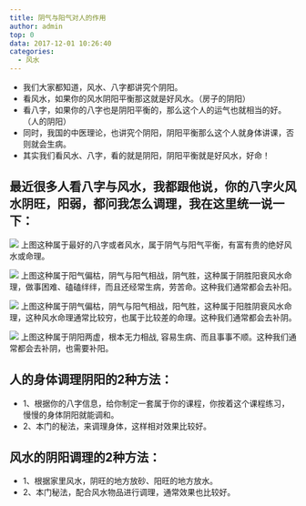 ```yaml
---
title: 阴气与阳气对人的作用
author: admin
top: 0
data: 2017-12-01 10:26:40
categories: 
  - 风水
---
```

- 我们大家都知道，风水、八字都讲究个阴阳。
- 看风水，如果你的风水阴阳平衡那这就是好风水。（房子的阴阳）
- 看八字，如果你的八字也是阴阳平衡的，那么这个人的运气也就相当的好。（人的阴阳）        
- 同时，我国的中医理论，也讲究个阴阳，阴阳平衡那么这个人就身体讲课，否则就会生病。
- 其实我们看风水、八字，看的就是阴阳，阴阳平衡就是好风水，好命！

最近很多人看八字与风水，我都跟他说，你的八字火风水阴旺，阳弱，都问我怎么调理，我在这里统一说一下：
--------
![](http://fs-image.pull.net.cn/17-12-1/52184331.jpg!800)
上图这种属于最好的八字或者风水，属于阴气与阳气平衡，有富有贵的绝好风水或命理。


![](http://fs-image.pull.net.cn/17-12-1/37814003.jpg!800)
上图这种属于阳气偏枯，阴气与阳气相战，阴气胜，这种属于阴胜阳衰风水命理，做事困难、磕磕绊绊，而且还经常生病，劳苦命。这种我们通常都会去补阳。

![](http://fs-image.pull.net.cn/17-12-1/50367097.jpg!800)
上图这种属于阴气偏枯，阴气与阳气相战，阳气胜，这种属于阳胜阴衰风水命理，这种风水命理通常比较穷，也属于比较差的命理。这种我们通常都会去补阴。

![](http://fs-image.pull.net.cn/17-12-1/29229920.jpg!800)
上图这种属于阴阳两虚，根本无力相战, 容易生病、而且事事不顺。这种我们通常都会去补阴，也需要补阳。

人的身体调理阴阳的2种方法：
--------
- 1、根据你的八字信息，给你制定一套属于你的课程，你按着这个课程练习，慢慢的身体阴阳就能调和。
- 2、本门的秘法，来调理身体，这样相对效果比较好。

风水的阴阳调理的2种方法：
--------
- 1、根据家里风水，阴旺的地方放砂、阳旺的地方放水。
- 2、本门秘法，配合风水物品进行调理，通常效果也比较好。
